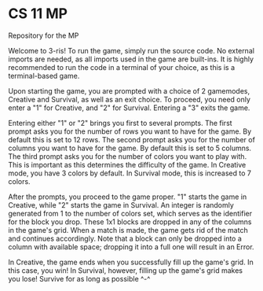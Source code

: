 # CS 11 MP
 Repository for the MP

Welcome to 3-ris!
To run the game, simply run the source code. No external imports are needed, as all imports used in the game are built-ins.
It is highly recommended to run the code in a terminal of your choice, as this is a terminal-based game.

Upon starting the game, you are prompted with a choice of 2 gamemodes, Creative and Survival, as well as an exit choice.
To proceed, you need only enter a "1" for Creative, and "2" for Survival. Entering a "3" exits the game.

Entering either "1" or "2" brings you first to several prompts.
The first prompt asks you for the number of rows you want to have for the game. By default this is set to 12 rows.
The second prompt asks you for the number of columns you want to have for the game. By default this is set to 5 columns.
The third prompt asks you for the number of colors you want to play with. This is important as this determines the difficulty of the game.
In Creative mode, you have 3 colors by default. In Survival mode, this is increased to 7 colors.

After the prompts, you proceed to the game proper. "1" starts the game in Creative, while "2" starts the game in Survival.
An integer is randomly generated from 1 to the number of colors set, which serves as the identifier for the block you drop.
These 1x1 blocks are dropped in any of the columns in the game's grid.
When a match is made, the game gets rid of the match and continues accordingly.
Note that a block can only be dropped into a column with available space; dropping it into a full one will result in an Error.

In Creative, the game ends when you successfully fill up the game's grid. In this case, you win!
In Survival, however, filling up the game's grid makes you lose! Survive for as long as possible ^-^

